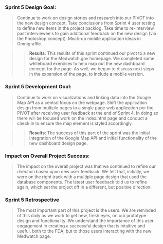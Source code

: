 ### Sprint 5 Design Goal: 

> Continue to work on design stories and research into our PIVOT into the new design concept.  Take conclusions from Sprint 4 user testing to define new items in the project backlog.  Take time to re-interview past interviewee's to gain additional feedback on the new design (via the Photoshop concept). Mock-up mobile application ideas in Omnigraffle.

>> **Results**: This results of this sprint continued our pivot to a new design for the Medwatch.gov homepage.  We completed some whiteboard exercises to help map out the new dashboard concept for the page. As well, we begun to discuss next steps in the expansion of the page, to include a mobile version.

### Sprint 5 Development Goal:

> Continue to work on visualizations and linking data into the Google Map API as a central focus on the webpage.  Shift the application design from multiple pages to a single page web application per the PIVOT after receiving user feedback at the end of Sprint 4.  In doing so there will be focused work on the index.html page and conduct a check in to ensure the map element is styled accordingly.

>> **Results**: The success of this part of the sprint was the initial integration of the Google Map API and initial functionality of the new dashboard design page.

### Impact on Overall Project Success:

> The impact on the overall project was that we continued to refine our direction based upon new user feedback.  We felt that, initially, we were on the right track with a multiple page design that used the database components.  The latest user feedback told us to refine again, which set the project off in a different, but positive direction.

### Sprint 5 Retrospective 

> The most important part of this project is the users.  We are reminded of this daily as we work to get new, fresh eyes, on our prototype design and functionality.  We understand the importance of this user engagement in creating a successful design that is intuitive and useful, both to the FDA, but to those users interacting with the new Medwatch page.
